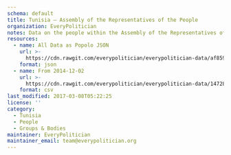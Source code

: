 ```yaml
---
schema: default
title: Tunisia — Assembly of the Representatives of the People
organization: EveryPolitician
notes: Data on the people within the Assembly of the Representatives of the People legislature of Tunisia.
resources:
  - name: All Data as Popolo JSON
    url: >-
      https://cdn.rawgit.com/everypolitician/everypolitician-data/af859fb42245722c1d1c1dcb29eb5ed9510f25c2/data/Tunisia/Majlis/ep-popolo-v1.0.json
    format: json
  - name: From 2014-12-02
    url: >-
      https://cdn.rawgit.com/everypolitician/everypolitician-data/147287281b9bf1aa44420e7f64f8f66b3c5a787d/data/Tunisia/Majlis/term-1.csv
    format: csv
last_modified: 2017-03-08T05:22:25
license: ''
category:
  - Tunisia
  - People
  - Groups & Bodies
maintainer: EveryPolitician
maintainer_email: team@everypolitician.org
---
```

